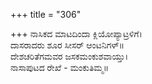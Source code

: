 +++
title = "306"

+++
ನಾಸಿಕದ ಮಾಟದಿಂದಾ ಕ್ಲಿಯೋಪ್ಯಾಟ್ರಳಿಗೆ।  
ದಾಸರಾದರು ಶೂರ ಸೀಸರ್ ಆಂಟನಿಗಳ್॥  
ದೇಶಚರಿತೆಗಮವರ ಜಸಕಮಂಕುಶವಾಯ್ತು।  
ನಾಸಾಪುಟದ ರೇಖೆ - ಮಂಕುತಿಮ್ಮ॥  
